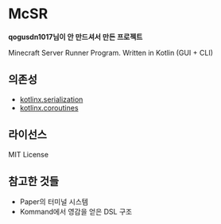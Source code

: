 # McSR
**qogusdn1017님이 안 만드셔서 만든 프로젝트**

Minecraft Server Runner Program. Written in Kotlin (GUI + CLI)

## 의존성
- [kotlinx.serialization](https://github.com/Kotlin/kotlinx.serialization)
- [kotlinx.coroutines](https://github.com/Kotlin/kotlinx.coroutines)

## 라이선스
MIT License

## 참고한 것들
- Paper의 터미널 시스템
- Kommand에서 영감을 얻은 DSL 구조